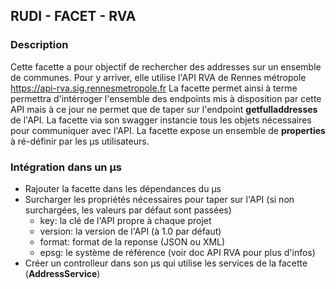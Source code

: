 ## RUDI - FACET - RVA

### Description

Cette facette a pour objectif de rechercher des addresses sur un ensemble de communes. Pour y arriver, elle utilise
l'API RVA de Rennes métropole <a>https://api-rva.sig.rennesmetropole.fr
La facette permet ainsi à terme permettra d'intérroger l'ensemble des endpoints mis à disposition par cette API mais à
ce jour ne permet que de taper sur l'endpoint **getfulladdresses** de l'API. La facette via son swagger instancie tous
les objets nécessaires pour communiquer avec l'API. La facette expose un ensemble de **properties** à ré-définir par les
µs utilisateurs.

### Intégration dans un µs

- Rajouter la facette dans les dépendances du µs
- Surcharger les propriétés nécessaires pour taper sur l'API (si non surchargées, les valeurs par défaut sont passées)
    * key: la clé de l'API propre à chaque projet
    * version: la version de l'API (à 1.0 par défaut)
    * format: format de la reponse (JSON ou XML)
    * epsg: le système de référence (voir doc API RVA pour plus d'infos)
- Créer un controlleur dans son µs qui utilise les services de la facette (**AddressService**)